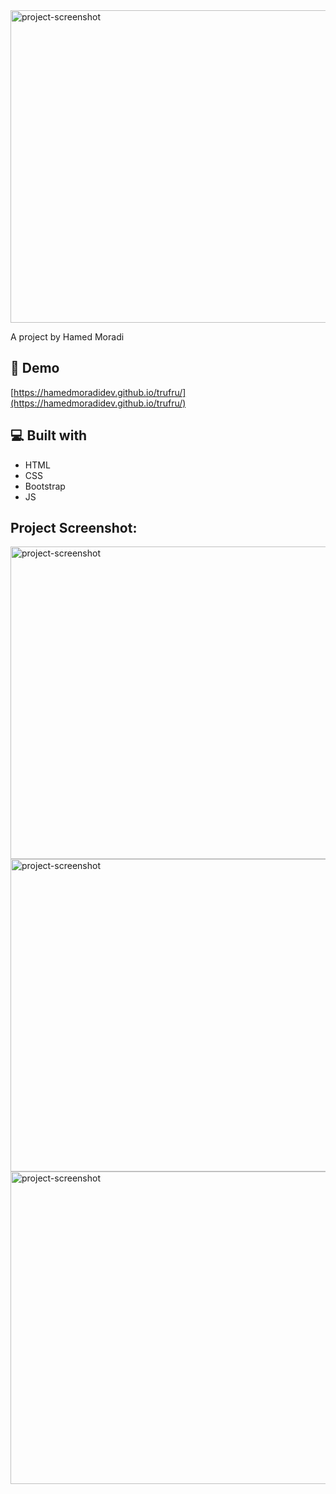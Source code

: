 <img src="https://github.com/user-attachments/assets/679455ea-140f-4db1-9ab7-8615ed7c0160" alt="project-screenshot" width="1000" height="500/">

<p id="description">A project by Hamed Moradi</p>

<h2>🚀 Demo</h2>

[https://hamedmoradidev.github.io/trufru/](https://hamedmoradidev.github.io/trufru/)

<h2>💻 Built with</h2>

*   HTML
*   CSS
*   Bootstrap
*   JS


<h2>Project Screenshot:</h2>
<img src="https://github.com/user-attachments/assets/db33cf1c-170c-4236-8b7a-172e369745c0" alt="project-screenshot" width="1000" height="500/">
<img src="https://github.com/user-attachments/assets/679455ea-140f-4db1-9ab7-8615ed7c0160" alt="project-screenshot" width="1000" height="500/">
<img src="https://github.com/user-attachments/assets/48b410ae-d3d1-4da6-8e1c-906d61bae8ec" alt="project-screenshot" width="1000" height="500/">
